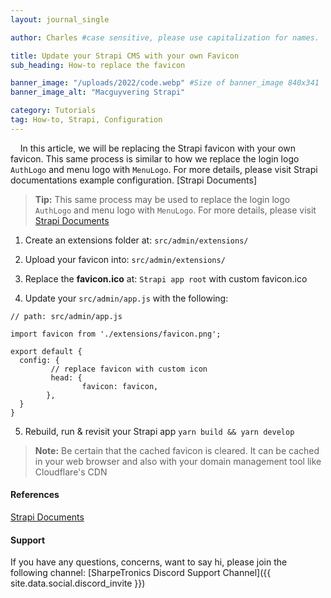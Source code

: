 ```yaml
---
layout: journal_single

author: Charles #case sensitive, please use capitalization for names.

title: Update your Strapi CMS with your own Favicon
sub_heading: How-to replace the favicon

banner_image: "/uploads/2022/code.webp" #Size of banner_image 840x341
banner_image_alt: "Macguyvering Strapi"

category: Tutorials
tag: How-to, Strapi, Configuration
---
```

&nbsp;&nbsp;&nbsp;&nbsp;In this article, we will be replacing the Strapi favicon with your own favicon. This same process is similar to how we replace the login logo `AuthLogo` and menu logo with `MenuLogo`. For more details, please visit Strapi documentations example configuration. [Strapi Documents] 

> **Tip:** This same process may be used to replace the login logo `AuthLogo` and menu logo with `MenuLogo`. 
> For more details, please visit [Strapi Documents](https://docs.strapi.io/developer-docs/latest/development/admin-customization.html#logos)

1. Create an extensions folder at:
`src/admin/extensions/`

2. Upload your favicon into:
`src/admin/extensions/`

3. Replace the **favicon.ico** at:
`Strapi app root` with custom favicon.ico

4. Update your `src/admin/app.js` with the following:

```
// path: src/admin/app.js

import favicon from './extensions/favicon.png';

export default {
  config: {
         // replace favicon with custom icon
         head: {
                favicon: favicon,
        },
  }
}
```
5. Rebuild, run & revisit your Strapi app
 `yarn build && yarn develop`

> **Note:** 
> Be certain that the cached favicon is cleared. It can be cached in your web browser and also with your domain management
> tool like Cloudflare's CDN

#### References
[Strapi Documents](https://docs.strapi.io/developer-docs/latest/development/admin-customization.html#configuration-options)

#### Support

If you have any questions, concerns, want to say hi, please join the following channel: [SharpeTronics Discord Support Channel]({{ site.data.social.discord_invite }})
